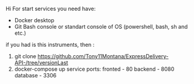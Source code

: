 Hi For start services you need have:
- Docker desktop
- Git Bash console or standart console of OS (powershell, bash, sh and etc.)

if you had is this instruments, then :
1) git clone https://github.com/Tony11Montana/ExpressDelivery-API-/tree/versionLast
2) docker-compose up
service ports:
fronted - 80
backend - 8080
database - 3306
